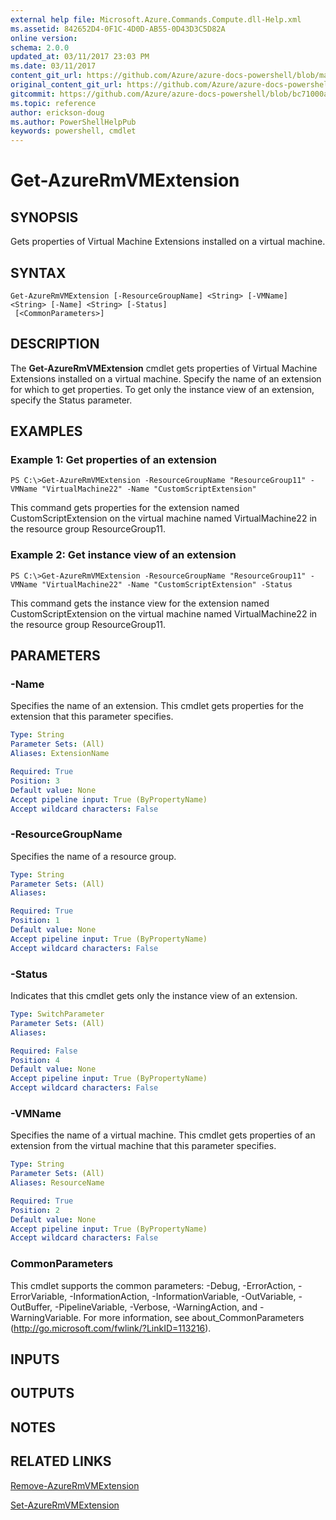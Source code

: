 ```yaml
---
external help file: Microsoft.Azure.Commands.Compute.dll-Help.xml
ms.assetid: 842652D4-0F1C-4D0D-AB55-0D43D3C5D82A
online version:
schema: 2.0.0
updated_at: 03/11/2017 23:03 PM
ms.date: 03/11/2017
content_git_url: https://github.com/Azure/azure-docs-powershell/blob/master/azureps-cmdlets-docs/ResourceManager/AzureRM.Compute/v2.7.0/Get-AzureRmVMExtension.md
original_content_git_url: https://github.com/Azure/azure-docs-powershell/blob/master/azureps-cmdlets-docs/ResourceManager/AzureRM.Compute/v2.7.0/Get-AzureRmVMExtension.md
gitcommit: https://github.com/Azure/azure-docs-powershell/blob/bc71000aa3c7f754b95442dcc415a7324626a15c
ms.topic: reference
author: erickson-doug
ms.author: PowerShellHelpPub
keywords: powershell, cmdlet
---
```


# Get-AzureRmVMExtension

## SYNOPSIS
Gets properties of Virtual Machine Extensions installed on a virtual machine.

## SYNTAX

```
Get-AzureRmVMExtension [-ResourceGroupName] <String> [-VMName] <String> [-Name] <String> [-Status]
 [<CommonParameters>]
```

## DESCRIPTION
The **Get-AzureRmVMExtension** cmdlet gets properties of Virtual Machine Extensions installed on a virtual machine.
Specify the name of an extension for which to get properties.
To get only the instance view of an extension, specify the Status parameter.

## EXAMPLES

### Example 1: Get properties of an extension
```
PS C:\>Get-AzureRmVMExtension -ResourceGroupName "ResourceGroup11" -VMName "VirtualMachine22" -Name "CustomScriptExtension"
```

This command gets properties for the extension named CustomScriptExtension on the virtual machine named VirtualMachine22 in the resource group ResourceGroup11.

### Example 2: Get instance view of an extension
```
PS C:\>Get-AzureRmVMExtension -ResourceGroupName "ResourceGroup11" -VMName "VirtualMachine22" -Name "CustomScriptExtension" -Status
```

This command gets the instance view for the extension named CustomScriptExtension on the virtual machine named VirtualMachine22 in the resource group ResourceGroup11.

## PARAMETERS

### -Name
Specifies the name of an extension.
This cmdlet gets properties for the extension that this parameter specifies.

```yaml
Type: String
Parameter Sets: (All)
Aliases: ExtensionName

Required: True
Position: 3
Default value: None
Accept pipeline input: True (ByPropertyName)
Accept wildcard characters: False
```

### -ResourceGroupName
Specifies the name of a resource group.

```yaml
Type: String
Parameter Sets: (All)
Aliases: 

Required: True
Position: 1
Default value: None
Accept pipeline input: True (ByPropertyName)
Accept wildcard characters: False
```

### -Status
Indicates that this cmdlet gets only the instance view of an extension.

```yaml
Type: SwitchParameter
Parameter Sets: (All)
Aliases: 

Required: False
Position: 4
Default value: None
Accept pipeline input: True (ByPropertyName)
Accept wildcard characters: False
```

### -VMName
Specifies the name of a virtual machine.
This cmdlet gets properties of an extension from the virtual machine that this parameter specifies.

```yaml
Type: String
Parameter Sets: (All)
Aliases: ResourceName

Required: True
Position: 2
Default value: None
Accept pipeline input: True (ByPropertyName)
Accept wildcard characters: False
```

### CommonParameters
This cmdlet supports the common parameters: -Debug, -ErrorAction, -ErrorVariable, -InformationAction, -InformationVariable, -OutVariable, -OutBuffer, -PipelineVariable, -Verbose, -WarningAction, and -WarningVariable. For more information, see about_CommonParameters (http://go.microsoft.com/fwlink/?LinkID=113216).

## INPUTS

## OUTPUTS

## NOTES

## RELATED LINKS

[Remove-AzureRmVMExtension](./Remove-AzureRmVMExtension.md)

[Set-AzureRmVMExtension](./Set-AzureRmVMExtension.md)



